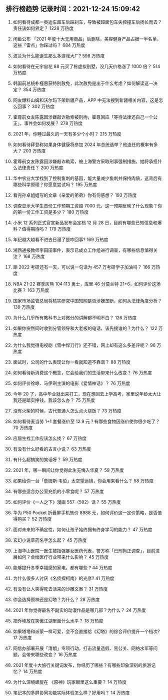 
## 排行榜趋势 记录时间：2021-12-24 15:09:42
  
  1. 如何看待成都一奥迪车超车后踩刹车，导致被超面包车失控撞车后扬长而去？责任该如何界定？ 1228 万热度
    
  2. 闲鱼公布 「2021 年度十大无用商品」后删除，美容健身产品占据一半名单，这些「雷点」你踩过吗？ 684 万热度
    
  3. 波兰为什么能诞生那么多游戏大厂? 598 万热度
    
  4. 如何看待在元宇宙花 88 元买了栋虚拟别墅，没几天价格涨了 1000 倍？ 514 万热度
    
  5. 韩国前总统朴槿惠获特别赦免，此次赦免是出于什么考虑？如何解读这一决定？ 354 万热度
    
  6. 网友爆料山姆和沃尔玛下架新疆产品，APP 中无法搜到新疆相关内容，这是怎么回事？ 302 万热度
    
  7. 霍尊前女友陈露因涉嫌敲诈勒索被刑拘，霍尊回应「等待法律还自己一个公正」，事件会如何发展？ 278 万热度
    
  8. 2021 年，你睡过最久的一天有多少个小时？ 215 万热度
    
  9. 如何看待拜登称如果身体健康将参加 2024 年总统选举？他连任的概率有多大？ 203 万热度
    
  10. 霍尊前女友陈露因涉嫌敲诈勒索，被上海警方采取刑事强制措施，她将承担什么法律责任？ 200 万热度
    
  11. 华中农业大学找到了控制鱼刺的基因，能大量减少鱼刺并保持肉质，这背后有哪些科学原理？你愿意尝试吗？ 195 万热度
    
  12. 看完孙卓姐姐写的文章《亲爱的弟弟》你有何感想？ 193 万热度
    
  13. 调查显示大学生首份工作预期工资超 7000 元，这一预期反映了什么现象？你的第一份工作工资是多少？ 180 万热度
    
  14. 小米 12 系列正式官宣新品发布会定档 12 月 28 日，目前有哪些已知信息和爆料？值得期待吗？ 179 万热度
    
  15. 年纪越大越看不进去日漫了是咋回事? 169 万热度
    
  16. 湘西通报教师李田田事件，表示已成立工作组进行调查，有哪些信息值得关注？ 168 万热度
    
  17. 距 2022 考研还有一天，可以说一句话为 457 万考研学子加油吗？ 166 万热度
    
  18. NBA 21-22 赛季灰熊 104:113 勇士，库里 46 分莫兰特 21+6，如何评价这场比赛？ 163 万热度
    
  19. 国家市场监管总局将核实研究中国知网是否涉嫌垄断，如何从法律角度分析？ 139 万热度
    
  20. 为什么几乎所有教科书上对微分的讲解都不明不白？ 126 万热度
    
  21. 如果你突然同时收到分管领导和大老板的电话，该先接谁的？为什么？ 122 万热度
    
  22. 为什么我觉得电视剧《雪中悍刀行》还不错，网上却有这么多差评呢？ 96 万热度
    
  23. 面试时，公司的什么表现让你一看就知道不靠谱？ 88 万热度
    
  24. 如何看待新消费这个概念，它会给我们的生活带来什么改变？ 76 万热度
    
  25. 如何评价徐峥、马伊琍主演的电影《爱情神话》？ 76 万热度
    
  26. 今年 20 了，高中毕业就出来打工，现在想回去上学高考，家里说年龄太大让我还是踏实挣钱，我该怎么办？ 75 万热度
    
  27. 没有火柴的时候，古代普通人怎么点火烧饭？ 73 万热度
    
  28. 如何看待麦当劳 1+1 套餐涨价至 12.9 元？有哪些食物因涨价使你很少吃了？ 70 万热度
    
  29. 应届生找工作应该怎么找？ 67 万热度
    
  30. 有没有什么好看的古言小说？ 63 万热度
    
  31. 有什么超搞笑的笑话呀？ 59 万热度
    
  32. 2021 年，哪一瞬间让你觉得此生无悔入华夏？ 59 万热度
    
  33. 如果给你一台「詹姆斯·韦伯」太空望远镜，你会用来看什么？ 58 万热度
    
  34. 有哪些适合办公室充饥的小零食呢？ 57 万热度
    
  35. 如何评价《一人之下》漫画 557（592）话？ 55 万热度
    
  36. 华为 P50 Pocket 折叠屏手机售价 8988 元，如何评价这一定价策略，是否值得购买？ 52 万热度
    
  37. 面对未来的不确定性，如何让孩子始终拥有终身学习的能力？ 47 万热度
    
  38. 玄幻小说草药名字怎么起？ 45 万热度
    
  39. 上海华山医院一医生被指强暴女医药代表，警方称「已刑拘正调查」，目前进展如何？会给医疗行业带来什么影响？ 45 万热度
    
  40. 能够提升冬季幸福感的家电，都有哪些 ? 44 万热度
    
  41. 为什么很多人讨厌《名侦探柯南》的光彦? 41 万热度
    
  42. 有没有让人笑得死去活来的沙雕文案？ 31 万热度
    
  43. 你会选择原神还是幻塔？为什么？ 28 万热度
    
  44. 2021 年你觉得最名不副实的动漫作品是哪几部？为什么？ 24 万热度
    
  45. 把乔峰放在笑傲江湖里面什么水平？ 18 万热度
    
  46. 如果塔塔和派蒙一样可爱，会不会直接给《幻塔》的综合评价提升一个档次? 17 万热度
    
  47. 网信办部署开展「清朗」专项行动，打击流量造假、黑公关、网络水军等问题，会带来哪些改变？ 16 万热度
    
  48. 2021 年度十大旅行关键词发布，你经历了哪些？有哪些印象深刻的旅游记忆？ 14 万热度
    
  49. 为什么深境螺旋在 《原神》玩家眼里这么重要？ 14 万热度
    
  50. 笔记本的多屏协同功能实际体验怎么样？好用吗？ 14 万热度
    
